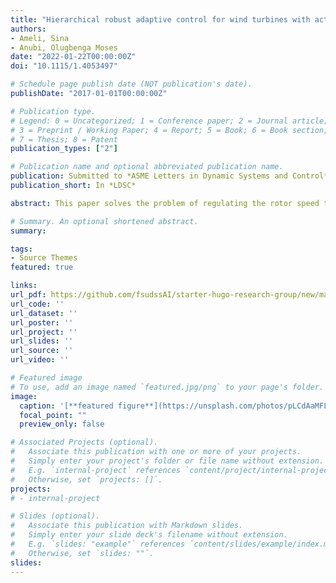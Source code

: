 ```yaml
---
title: "Hierarchical robust adaptive control for wind turbines with actuator fault"
authors:
- Ameli, Sina
- Anubi, Olugbenga Moses
date: "2022-01-22T00:00:00Z"
doi: "10.1115/1.4053497"

# Schedule page publish date (NOT publication's date).
publishDate: "2017-01-01T00:00:00Z"

# Publication type.
# Legend: 0 = Uncategorized; 1 = Conference paper; 2 = Journal article;
# 3 = Preprint / Working Paper; 4 = Report; 5 = Book; 6 = Book section;
# 7 = Thesis; 8 = Patent
publication_types: ["2"]

# Publication name and optional abbreviated publication name.
publication: Submitted to *ASME Letters in Dynamic Systems and Control*
publication_short: In *LDSC*

abstract: This paper solves the problem of regulating the rotor speed tracking error for wind turbines in the full-load region by an effective robust-adaptive control strategy. The developed controller compensates for the uncertainty in the control input effectiveness caused by a pitch actuator fault, unmeasurable wind disturbance, and nonlinearity in the model. Wind turbines have multi-layer structures such that the high-level structure is nonlinearly coupled through an aggregation of the low-level control authorities. Hence, the control design is divided into two stages. First, an L2 controller is designed to attenuate the influence of wind disturbance fluctuations on the rotor speed. Then, in the low-level layer, a controller is designed using a proposed adaptation mechanism to compensate for actuator faults. The theoretical results show that the closed-loop equilibrium point of the regulated rotor speed tracking error dynamics in the high level is finite-gain L2 stable, and the closed-loop error dynamics in the low level is globally asymptotically stable. Simulation results show that the developed controller significantly reduces the root-mean- square of the rotor speed error compared to some well-known works, despite the largely fluctuating wind disturbance, and the time-varying uncertainty in the control input effectiveness.

# Summary. An optional shortened abstract.
summary: 

tags:
- Source Themes
featured: true

links:
url_pdf: https://github.com/fsudssAI/starter-hugo-research-group/new/main/content/publication/hracwtaf/hracwtaf.pdf
url_code: ''
url_dataset: ''
url_poster: ''
url_project: ''
url_slides: ''
url_source: ''
url_video: ''

# Featured image
# To use, add an image named `featured.jpg/png` to your page's folder. 
image:
  caption: '[**featured figure**](https://unsplash.com/photos/pLCdAaMFLTE)'
  focal_point: ""
  preview_only: false

# Associated Projects (optional).
#   Associate this publication with one or more of your projects.
#   Simply enter your project's folder or file name without extension.
#   E.g. `internal-project` references `content/project/internal-project/index.md`.
#   Otherwise, set `projects: []`.
projects:
# - internal-project

# Slides (optional).
#   Associate this publication with Markdown slides.
#   Simply enter your slide deck's filename without extension.
#   E.g. `slides: "example"` references `content/slides/example/index.md`.
#   Otherwise, set `slides: ""`.
slides:
---
```


